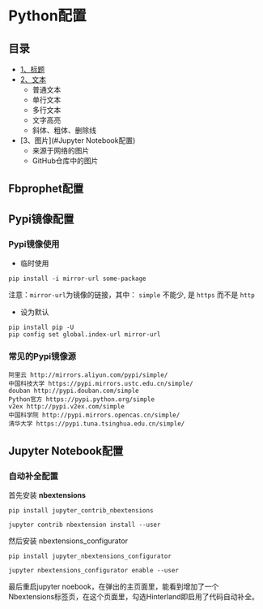 # Python配置

## 目录
* [1、标题](#Fbprophet配置)
* [2、文本](#Pypi镜像配置)
    * 普通文本
    * 单行文本
    * 多行文本
    * 文字高亮
    * 斜体、粗体、删除线
* [3、图片](#Jupyter Notebook配置)
    * 来源于网络的图片
    * GitHub仓库中的图片



## Fbprophet配置


## Pypi镜像配置

### Pypi镜像使用

* 临时使用

```
pip install -i mirror-url some-package
```

注意：`mirror-url`为镜像的链接，其中： `simple` 不能少, 是 `https` 而不是 `http`

* 设为默认
```
pip install pip -U
pip config set global.index-url mirror-url
```

### 常见的Pypi镜像源

```
阿里云 http://mirrors.aliyun.com/pypi/simple/
中国科技大学 https://pypi.mirrors.ustc.edu.cn/simple/
douban http://pypi.douban.com/simple
Python官方 https://pypi.python.org/simple
v2ex http://pypi.v2ex.com/simple
中国科学院 http://pypi.mirrors.opencas.cn/simple/
清华大学 https://pypi.tuna.tsinghua.edu.cn/simple/
```

## Jupyter Notebook配置

### 自动补全配置

首先安装 **nbextensions**
```
pip install jupyter_contrib_nbextensions
```
```
jupyter contrib nbextension install --user
```

然后安装 nbextensions_configurator
```
pip install jupyter_nbextensions_configurator
```
```
jupyter nbextensions_configurator enable --user
```

最后重启jupyter noebook，在弹出的主页面里，能看到增加了一个Nbextensions标签页，在这个页面里，勾选Hinterland即启用了代码自动补全。 
